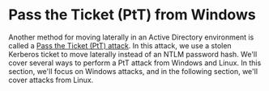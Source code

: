 # Pass the Ticket (PtT) from Windows

Another method for moving laterally in an Active Directory environment is called a [Pass the Ticket (PtT) attack](https://attack.mitre.org/techniques/T1550/003/). In this attack, we use a stolen Kerberos ticket to move laterally instead of an NTLM password hash. We'll cover several ways to perform a PtT attack from Windows and Linux. In this section, we'll focus on Windows attacks, and in the following section, we'll cover attacks from Linux.
